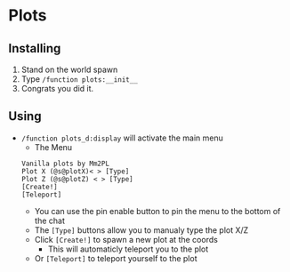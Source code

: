 # Plots

## Installing

1.  Stand on the world spawn
2.  Type `/function plots:__init__`
3.  Congrats you did it.

## Using

*   `/function plots_d:display` will activate the main menu
    * The Menu
    ```
    Vanilla plots by Mm2PL
    Plot X (@s@plotX)< > [Type]
    Plot Z (@s@plotZ) < > [Type]
    [Create!]
    [Teleport]
    ```
    * You can use the pin enable button to pin the menu to the bottom of the chat
    * The `[Type]` buttons allow you to manualy type the plot X/Z
    * Click `[Create!]` to spawn a new plot at the coords
      * This will automaticly teleport you to the plot
    * Or `[Teleport]` to teleport yourself to the plot
